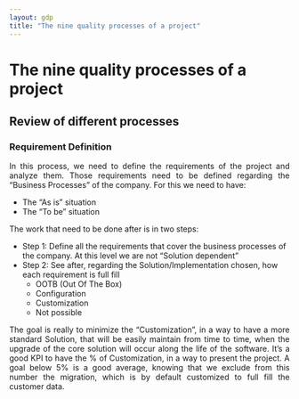 ```yaml
---
layout: gdp
title: "The nine quality processes of a project"
---
```


<h1>The nine quality processes of a project</h1>

<h2>Review of different processes</h2>

<h3>Requirement Definition</h3>

<p style="text-align: justify;">
  In this process, we need to define the requirements of the project and analyze them. Those requirements need to
be defined regarding the “Business Processes” of the company. For this we need to have:
</p>

<ul>
  <li>The “As is” situation</li>
  <li>The “To be” situation</li>
</ul>

<p style="text-align: justify;">
  The work that need to be done after is in two steps:
</p>

<ul>
  <li>Step 1: Define all the requirements that cover the business processes of the company. At this level we are not “Solution dependent”</li>
  <li>
    Step 2: See after, regarding the Solution/Implementation chosen, how each requirement is full fill
    <ul>
      <li>OOTB (Out Of The Box)</li>
      <li>Configuration</li>
      <li>Customization</li>
      <li>Not possible</li>
    </ul>
  </li>
</ul>

<p style="text-align: justify;">
  The goal is really to minimize the “Customization”, in a way to have a more standard Solution, that will be
easily maintain from time to time, when the upgrade of the core solution will occur along the life of the software. It’s
a good KPI to have the % of Customization, in a way to present the project. A goal below 5% is a good average, knowing
that we exclude from this number the migration, which is by default customized to full fill the customer data.
</p>
